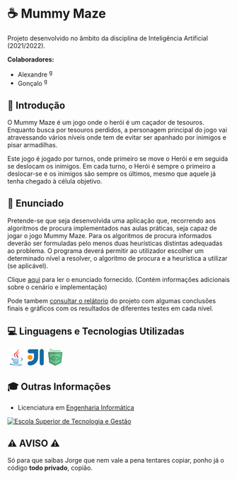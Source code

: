 # :coffee: Mummy Maze

<p>Projeto desenvolvido no âmbito da disciplina de Inteligência Artificial (2021/2022).</p>
<b>Colaboradores:</b>

-   Alexandre <sup>[g](https://github.com/Alex-Jer)</sup>
-   Gonçalo <sup>[g](https://github.com/trwygon)</sup>

## :pencil: Introdução

O Mummy Maze é um jogo onde o herói é um caçador de tesouros. Enquanto busca por tesouros
perdidos, a personagem principal do jogo vai atravessando vários níveis onde tem de evitar ser
apanhado por inimigos e pisar armadilhas.

Este jogo é jogado por turnos, onde primeiro se move o Herói e em seguida se deslocam os
inimigos. Em cada turno, o Herói é sempre o primeiro a deslocar-se e os inimigos são sempre os
últimos, mesmo que aquele já tenha chegado à célula objetivo.

## :pencil: Enunciado

Pretende-se que seja desenvolvida uma aplicação que, recorrendo aos algoritmos de procura
implementados nas aulas práticas, seja capaz de jogar o jogo Mummy Maze. Para os algoritmos
de procura informados deverão ser formuladas pelo menos duas heurísticas distintas adequadas
ao problema. O programa deverá permitir ao utilizador escolher um determinado nível a resolver,
o algoritmo de procura e a heurística a utilizar (se aplicável).

Clique [aqui](materials/Enunciado_2021_2022.pdf) para ler o enunciado fornecido.
(Contém informações adicionais sobre o cenário e implementação)

Pode tambem [consultar o relátorio](materials/relatorio.pdf) do projeto com algumas conclusões finais e gráficos com os resultados de diferentes testes em cada nível.

## :computer: Linguagens e Tecnologias Utilizadas

<p><a href="https://www.java.com" target="_blank" rel="noreferrer"> <img src="https://raw.githubusercontent.com/devicons/devicon/master/icons/java/java-original.svg" alt="java" title="Java" width="40" height="40" /></a>
<a href="https://www.jetbrains.com/idea/" target="_blank" rel="noreferrer"> <img src="https://raw.githubusercontent.com/devicons/devicon/master/icons/intellij/intellij-original.svg" alt="intellij idea" title="IntelliJ IDEA" width="40" height="40" /></a>
<a href="https://github.com/devicons/devicon" target="_blank" rel="noreferrer"> <img src="https://raw.githubusercontent.com/devicons/devicon/master/icons/devicon/devicon-original-wordmark.svg" alt="devicon" title="Devicon" width="40" height="40" /></a></p>

## :mortar_board: Outras Informações

-   Licenciatura em [Engenharia Informática](https://www.ipleiria.pt/curso/licenciatura-em-engenharia-informatica/)

<a href="https://www.ipleiria.pt/estg/"><img src="https://www.ipleiria.pt/normasgraficas/wp-content/uploads/sites/80/2017/09/estg_h-01.jpg" width="300" alt="Escola Superior de Tecnologia e Gestão" title="Escola Superior de Tecnologia e Gestão"></a>

## :warning: AVISO :warning:

Só para que saibas Jorge que nem vale a pena tentares copiar, ponho já o código **todo privado**, copião.
